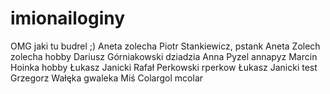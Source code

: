 ﻿# imionailoginy
OMG jaki tu budrel ;)
Aneta zolecha
Piotr Stankiewicz, pstank
Aneta Zolech zolecha hobby
Dariusz Górniakowski dziadzia
Anna Pyzel annapyz
Marcin Hoinka  hobby
Łukasz Janicki
Rafał Perkowski rperkow
Łukasz Janicki
test
Grzegorz Wałęka gwaleka
Miś Colargol mcolar
